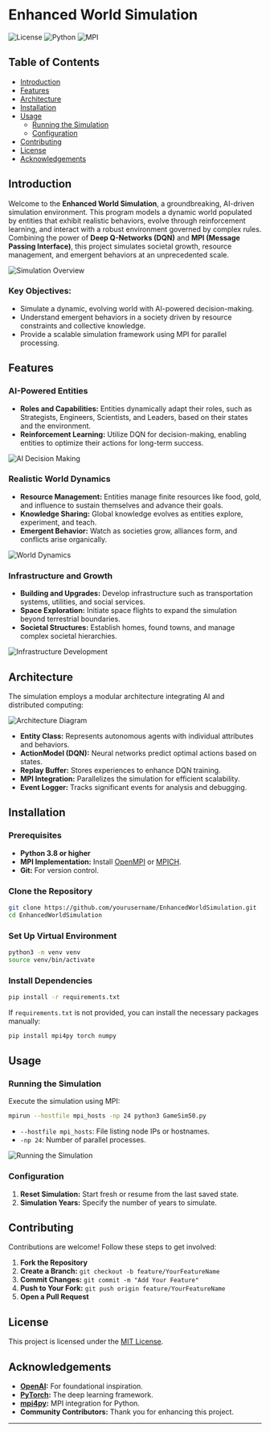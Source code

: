 # Enhanced World Simulation

![License](https://img.shields.io/github/license/yourusername/EnhancedWorldSimulation)
![Python](https://img.shields.io/badge/Python-3.8%2B-blue.svg)
![MPI](https://img.shields.io/badge/MPI-Implemented-brightgreen.svg)

## Table of Contents

- [Introduction](#introduction)
- [Features](#features)
- [Architecture](#architecture)
- [Installation](#installation)
- [Usage](#usage)
  - [Running the Simulation](#running-the-simulation)
  - [Configuration](#configuration)
- [Contributing](#contributing)
- [License](#license)
- [Acknowledgements](#acknowledgements)

## Introduction

Welcome to the **Enhanced World Simulation**, a groundbreaking, AI-driven simulation environment. This program models a dynamic world populated by entities that exhibit realistic behaviors, evolve through reinforcement learning, and interact with a robust environment governed by complex rules. Combining the power of **Deep Q-Networks (DQN)** and **MPI (Message Passing Interface)**, this project simulates societal growth, resource management, and emergent behaviors at an unprecedented scale.

![Simulation Overview](https://via.placeholder.com/800x400.png?text=Simulation+Overview)

### Key Objectives:
- Simulate a dynamic, evolving world with AI-powered decision-making.
- Understand emergent behaviors in a society driven by resource constraints and collective knowledge.
- Provide a scalable simulation framework using MPI for parallel processing.

## Features

### AI-Powered Entities
- **Roles and Capabilities:** Entities dynamically adapt their roles, such as Strategists, Engineers, Scientists, and Leaders, based on their states and the environment.
- **Reinforcement Learning:** Utilize DQN for decision-making, enabling entities to optimize their actions for long-term success.

![AI Decision Making](https://via.placeholder.com/800x400.png?text=AI+Decision+Making)

### Realistic World Dynamics
- **Resource Management:** Entities manage finite resources like food, gold, and influence to sustain themselves and advance their goals.
- **Knowledge Sharing:** Global knowledge evolves as entities explore, experiment, and teach.
- **Emergent Behavior:** Watch as societies grow, alliances form, and conflicts arise organically.

![World Dynamics](https://via.placeholder.com/800x400.png?text=World+Dynamics)

### Infrastructure and Growth
- **Building and Upgrades:** Develop infrastructure such as transportation systems, utilities, and social services.
- **Space Exploration:** Initiate space flights to expand the simulation beyond terrestrial boundaries.
- **Societal Structures:** Establish homes, found towns, and manage complex societal hierarchies.

![Infrastructure Development](https://via.placeholder.com/800x400.png?text=Infrastructure+Development)

## Architecture

The simulation employs a modular architecture integrating AI and distributed computing:

![Architecture Diagram](https://via.placeholder.com/800x400.png?text=Architecture+Diagram)

- **Entity Class:** Represents autonomous agents with individual attributes and behaviors.
- **ActionModel (DQN):** Neural networks predict optimal actions based on states.
- **Replay Buffer:** Stores experiences to enhance DQN training.
- **MPI Integration:** Parallelizes the simulation for efficient scalability.
- **Event Logger:** Tracks significant events for analysis and debugging.

## Installation

### Prerequisites

- **Python 3.8 or higher**
- **MPI Implementation:** Install [OpenMPI](https://www.open-mpi.org/) or [MPICH](https://www.mpich.org/).
- **Git:** For version control.

### Clone the Repository

```bash
git clone https://github.com/yourusername/EnhancedWorldSimulation.git
cd EnhancedWorldSimulation
```

### Set Up Virtual Environment

```bash
python3 -m venv venv
source venv/bin/activate
```

### Install Dependencies

```bash
pip install -r requirements.txt
```

If `requirements.txt` is not provided, you can install the necessary packages manually:

```bash
pip install mpi4py torch numpy
```

## Usage

### Running the Simulation

Execute the simulation using MPI:

```bash
mpirun --hostfile mpi_hosts -np 24 python3 GameSim50.py
```

- `--hostfile mpi_hosts`: File listing node IPs or hostnames.
- `-np 24`: Number of parallel processes.

![Running the Simulation](https://via.placeholder.com/800x400.png?text=Running+the+Simulation)

### Configuration

1. **Reset Simulation:** Start fresh or resume from the last saved state.
2. **Simulation Years:** Specify the number of years to simulate.

## Contributing

Contributions are welcome! Follow these steps to get involved:

1. **Fork the Repository**
2. **Create a Branch:** `git checkout -b feature/YourFeatureName`
3. **Commit Changes:** `git commit -m "Add Your Feature"`
4. **Push to Your Fork:** `git push origin feature/YourFeatureName`
5. **Open a Pull Request**

## License

This project is licensed under the [MIT License](LICENSE).

## Acknowledgements

- **[OpenAI](https://www.openai.com/):** For foundational inspiration.
- **[PyTorch](https://pytorch.org/):** The deep learning framework.
- **[mpi4py](https://mpi4py.readthedocs.io/en/stable/):** MPI integration for Python.
- **Community Contributors:** Thank you for enhancing this project.

---
